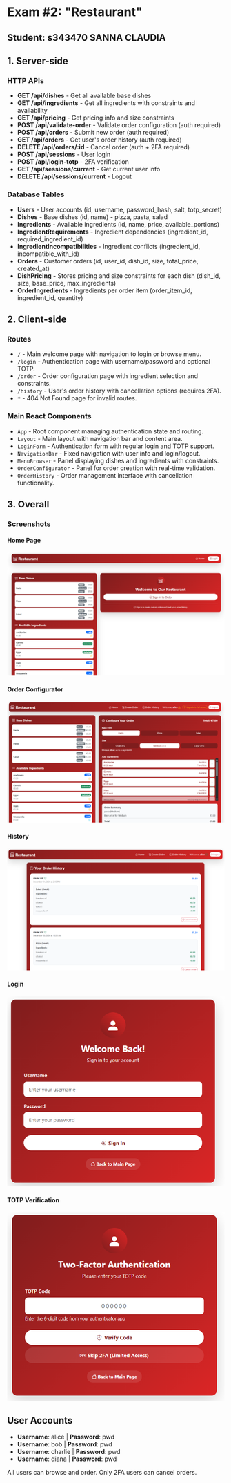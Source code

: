 # Exam #2: "Restaurant"
## Student: s343470 SANNA CLAUDIA 

## 1. Server-side

### HTTP APIs

- **GET /api/dishes** - Get all available base dishes
- **GET /api/ingredients** - Get all ingredients with constraints and availability
- **GET /api/pricing** - Get pricing info and size constraints
- **POST /api/validate-order** - Validate order configuration (auth required)
- **POST /api/orders** - Submit new order (auth required)
- **GET /api/orders** - Get user's order history (auth required)
- **DELETE /api/orders/:id** - Cancel order (auth + 2FA required)
- **POST /api/sessions** - User login
- **POST /api/login-totp** - 2FA verification
- **GET /api/sessions/current** - Get current user info
- **DELETE /api/sessions/current** - Logout

### Database Tables

- **Users** - User accounts (id, username, password_hash, salt, totp_secret)
- **Dishes** - Base dishes (id, name) - pizza, pasta, salad
- **Ingredients** - Available ingredients (id, name, price, available_portions)
- **IngredientRequirements** - Ingredient dependencies (ingredient_id, required_ingredient_id)
- **IngredientIncompatibilities** - Ingredient conflicts (ingredient_id, incompatible_with_id)
- **Orders** - Customer orders (id, user_id, dish_id, size, total_price, created_at)
- **DishPricing** - Stores pricing and size constraints for each dish (dish_id, size, base_price, max_ingredients)
- **OrderIngredients** - Ingredients per order item (order_item_id, ingredient_id, quantity)

## 2. Client-side

### Routes

- `/` - Main welcome page with navigation to login or browse menu.
- `/login` - Authentication page with username/password and optional TOTP.
- `/order` - Order configuration page with ingredient selection and constraints.
- `/history` - User's order history with cancellation options (requires 2FA).
- `*` - 404 Not Found page for invalid routes.

### Main React Components

- `App` - Root component managing authentication state and routing.
- `Layout` - Main layout with navigation bar and content area.
- `LoginForm` - Authentication form with regular login and TOTP support.
- `NavigationBar` - Fixed navigation with user info and login/logout.
- `MenuBrowser` - Panel displaying dishes and ingredients with constraints.
- `OrderConfigurator` - Panel for order creation with real-time validation.
- `OrderHistory` - Order management interface with cancellation functionality.

## 3. Overall

### Screenshots
#### Home Page
![Home page](./img/homepage.png)

#### Order Configurator
![Order Configuration Page](./img/create_order.png)

#### History
![History](./img/history.png)

#### Login
![Login](./img/login.png)

#### TOTP Verification
![TOTP](./img/totp.png)

## User Accounts

- **Username**: alice | **Password**: pwd
- **Username**: bob | **Password**: pwd 
- **Username**: charlie | **Password**: pwd 
- **Username**: diana | **Password**: pwd

All users can browse and order. Only 2FA users can cancel orders.

